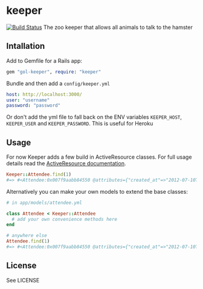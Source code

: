 # keeper

[![Build Status](https://secure.travis-ci.org/geeksoflondon/keeper.png?branch=master)](http://travis-ci.org/geeksoflondon/keeper)
The zoo keeper that allows all animals to talk to the hamster

## Intallation

Add to Gemfile for a Rails app:

```ruby
gem "gol-keeper", require: "keeper"
```

Bundle and then add a `config/keeper.yml`

```yml
host: http://localhost:3000/
user: "username"
password: "password"
```

Or don't add the yml file to fall back on the ENV variables `KEEPER_HOST`, `KEEPER_USER` and `KEEPER_PASSWORD`. This is useful for Heroku

## Usage

For now Keeper adds a few build in ActiveResource classes. For full usage details read the [ActiveResource documentation](http://api.rubyonrails.org/classes/ActiveResource/Base.html).

```ruby
Keeper::Attendee.find(1)
#=> #<Attendee:0x007f9aabb84550 @attributes={"created_at"=>"2012-07-10T19:26:23Z", "diet"=>nil, "first_name"=>"John", "id"=>1, "kind"=>1, "last_name"=>"Doe", "name"=>"John Doe", "notes"=>nil, "phone_number"=>nil, "public"=>true, "tshirt"=>nil, "twitter"=>nil, "updated_at"=>"2012-07-10T19:26:23Z"}, @prefix_options={}, @persisted=true>
```

Alternatively you can make your own models to extend the base classes:

```ruby
# in app/models/attendee.yml

class Attendee < Keeper::Attendee
  # add your own convenience methods here
end

# anywhere else
Attendee.find(1)
#=> #<Attendee:0x007f9aabb84550 @attributes={"created_at"=>"2012-07-10T19:26:23Z", "diet"=>nil, "first_name"=>"John", "id"=>1, "kind"=>1, "last_name"=>"Doe", "name"=>"John Doe", "notes"=>nil, "phone_number"=>nil, "public"=>true, "tshirt"=>nil, "twitter"=>nil, "updated_at"=>"2012-07-10T19:26:23Z"}, @prefix_options={}, @persisted=true>
```

## License

See LICENSE
